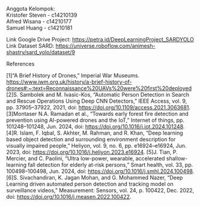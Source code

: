 Anggota Kelompok:
<br>
Kristofer Steven - c14210139
<br>
Alfred Wisana - c14210177
<br>
Samuel Huang - c14210181


Link Google Drive Project: https://petra.id/DeepLearningProject_SARDYOLO
<br>
Link Dataset SARD: https://universe.roboflow.com/animesh-shastry/sard_yolo/dataset/9


References

[1]“A Brief History of Drones,” Imperial War Museums. https://www.iwm.org.uk/history/a-brief-history-of-drones#:~:text=Reconnaissance%20UAVs%20were%20first%20deployed
[2]S. Sambolek and M. Ivasic-Kos, “Automatic Person Detection in Search and Rescue Operations Using Deep CNN Detectors,” IEEE Access, vol. 9, pp. 37905–37922, 2021, doi: https://doi.org/10.1109/access.2021.3063681.
[3]Montaser N.A. Ramadan et al., “Towards early forest fire detection and prevention using AI-powered drones and the IoT,” Internet of things, pp. 101248–101248, Jun. 2024, doi: https://doi.org/10.1016/j.iot.2024.101248.
[4]R. Islam, F. Iqbal, S. Akhter, M. Rahman, and R. Khan, “Deep learning based object detection and surrounding environment description for visually impaired people,” Heliyon, vol. 9, no. 6, pp. e16924–e16924, Jun. 2023, doi: https://doi.org/10.1016/j.heliyon.2023.e16924.
[5]J. Tian, P. Mercier, and C. Paolini, “Ultra low-power, wearable, accelerated shallow-learning fall detection for elderly at-risk persons,” Smart health, vol. 33, pp. 100498–100498, Jun. 2024, doi: https://doi.org/10.1016/j.smhl.2024.100498.
[6]S. Sivachandiran, K. Jagan Mohan, and G. Mohammed Nazer, “Deep Learning driven automated person detection and tracking model on surveillance videos,” Measurement: Sensors, vol. 24, p. 100422, Dec. 2022, doi: https://doi.org/10.1016/j.measen.2022.100422.
